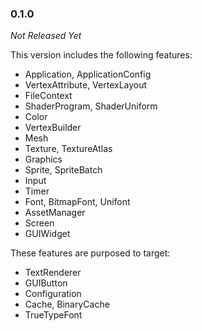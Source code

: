 ### 0.1.0

_Not Released Yet_

This version includes the following features:

- Application, ApplicationConfig
- VertexAttribute, VertexLayout
- FileContext
- ShaderProgram, ShaderUniform
- Color
- VertexBuilder
- Mesh
- Texture, TextureAtlas
- Graphics
- Sprite, SpriteBatch
- Input
- Timer
- Font, BitmapFont, Unifont
- AssetManager
- Screen
- GUIWidget

These features are purposed to target:

- TextRenderer
- GUIButton
- Configuration
- Cache, BinaryCache
- TrueTypeFont
